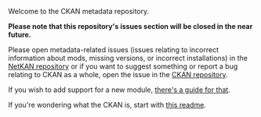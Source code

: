 Welcome to the CKAN metadata repository.

**Please note that this repository's issues section will be closed in the near future.**

Please open metadata-related issues (issues relating to incorrect information about mods, missing versions, or incorrect installations) in the [NetKAN repository](https://github.com/KSP-CKAN/NetKAN/issues) or if you want to suggest something or report a bug relating to CKAN as a whole, open the issue in the [CKAN repository](https://github.com/KSP-CKAN/CKAN/issues).

If you wish to add support for a new module,
[there's a guide for that](https://github.com/KSP-CKAN/CKAN/wiki/Adding-a-mod-to-the-CKAN).

If you're wondering what the CKAN is, start with
[this readme](https://github.com/KSP-CKAN/CKAN/blob/master/README.md).

